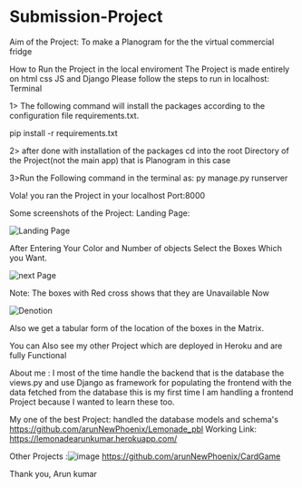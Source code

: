 # Submission-Project

Aim of the Project: To make a Planogram for the the virtual commercial fridge

How to Run the Project in the local enviroment
The Project is made entirely on html css JS and Django
Please follow the steps to run in localhost: Terminal

1> The following command will install the packages according to the configuration file requirements.txt.




 pip install -r requirements.txt
 
2> after done with installation of the packages
cd into the root Directory of the Project(not the main app) that is Planogram in this case

3>Run the Following command in the terminal as: py manage.py runserver

Vola! you ran the Project in your localhost Port:8000

Some screenshots of the Project:
Landing Page:

![Landing Page](https://user-images.githubusercontent.com/62498648/141296438-2ce32d10-819c-4208-ad46-c3a6d10ecda6.PNG)


After Entering Your Color and Number of objects Select the Boxes Which you Want.


![next Page](https://user-images.githubusercontent.com/62498648/141297003-fbbad585-99ab-4522-883c-2c6d24c10095.PNG)


Note: The boxes with Red cross shows that they are Unavailable Now

![Denotion](https://user-images.githubusercontent.com/62498648/141297851-c226a711-a0f7-4792-8b80-0b9cea6a3bb3.PNG)

Also we get a tabular form of the location of the boxes in the Matrix.

You can Also see my other Project which are deployed in Heroku and are fully Functional 

About me : I most of the time handle the backend that is the database the views.py and use Django as framework for populating the frontend with the data fetched from the database this is my first time I am handling a frontend Project because I wanted to learn these too.

My one of the best Project:
handled the database models and schema's
https://github.com/arunNewPhoenix/Lemonade_pbl
Working Link: https://lemonadearunkumar.herokuapp.com/

Other Projects
:![image](https://user-images.githubusercontent.com/62498648/141304885-732e3bf2-7118-4368-9a52-b4f6a1b0e337.png)
https://github.com/arunNewPhoenix/CardGame

Thank you,
Arun kumar









